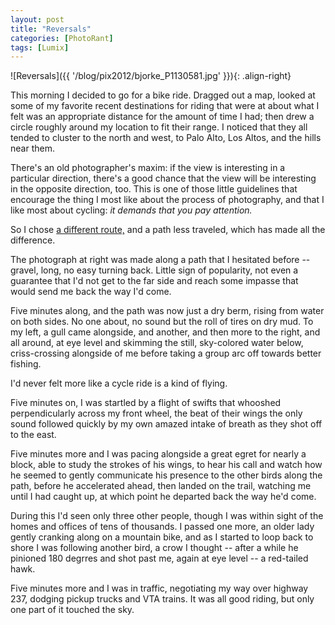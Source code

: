 ```yaml
---
layout: post
title: "Reversals"
categories: [PhotoRant]
tags: [Lumix]
---
```



![Reversals]({{ '/blog/pix2012/bjorke_P1130581.jpg' }}){: .align-right}

This morning I decided to go for a bike ride. Dragged out a map, looked at some of my favorite recent destinations for riding that were at about what I felt was an appropriate distance for the amount of time I had; then drew a circle roughly around my location to fit their range. I noticed that they all tended to cluster to the north and west, to Palo Alto, Los Altos, and the hills near them.

There's an old photographer's maxim: if the view is interesting in a particular direction, there's a good chance that the view will be interesting in the opposite direction, too. This is one of those little guidelines that encourage the thing I most like about the process of photography, and that I like most about cycling: <i>it demands that you pay attention.</i>


<!--more-->
So I chose <a href="http://www.endomondo.com/workouts/lDaOUxVS4gM">a different route,</a> and a path less traveled, which has made all the difference.

The photograph at right was made along a path that I hesitated before -- gravel, long, no easy turning back. Little sign of popularity, not even a guarantee that I'd not get to the far side and reach some impasse that would send me back the way I'd come.

Five minutes along, and the path was now just a dry berm, rising from water on both sides. No one about, no sound but the roll of tires on dry mud. To my left, a gull came alongside, and another, and then more to the right, and all around, at eye level and skimming the still, sky-colored water below, criss-crossing alongside of me before taking a group arc off towards better fishing.

I'd never felt more like a cycle ride is a kind of flying.

Five minutes on, I was startled by a flight of swifts that whooshed perpendicularly across my front wheel, the beat of their wings the only sound followed quickly by my own amazed intake of breath as they shot off to the east.

Five minutes more and I was pacing alongside a great egret for nearly a block, able to study the strokes of his wings, to hear his call and watch how he seemed to gently communicate his presence to the other birds along the path, before he accelerated ahead, then landed on the trail, watching me until I had caught up, at which point he departed back the way he'd come.

During this I'd seen only three other people, though I was within sight of the homes and offices of tens of thousands. I passed one more, an older lady gently cranking along on a mountain bike, and as I started to loop back to shore I was following another bird, a crow I thought -- after a while he pinioned 180 degrres and shot past me, again at eye level -- a red-tailed hawk.

Five minutes more and I was in traffic, negotiating my way over highway 237, dodging pickup trucks and VTA trains. It was all good riding, but only one part of it touched the sky.


